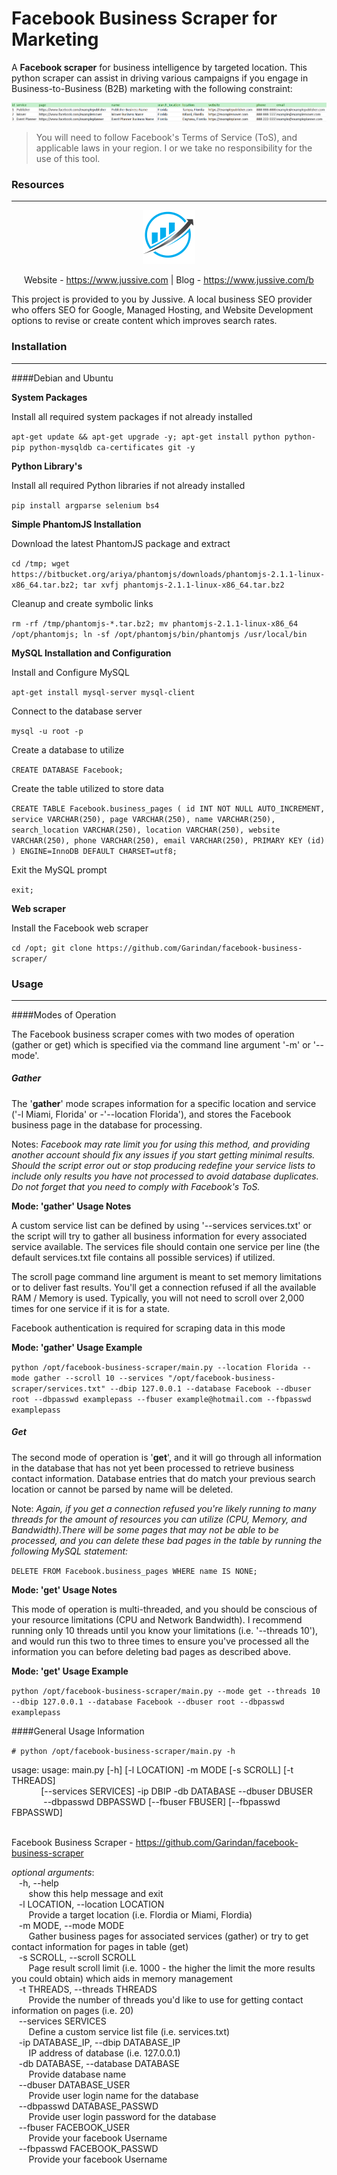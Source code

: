 # Facebook Business Scraper for Marketing

A **Facebook scraper** for business intelligence by targeted location. This python scraper can assist in driving various campaigns if you engage in Business-to-Business (B2B) marketing with the following constraint:

![Sample of Marketing Business Data](https://github.com/Garindan/facebook-business-scraper/raw/master/Sample%20Data.png)

> You will need to follow Facebook's Terms of Service (ToS), and applicable laws in your region. I or we take no responsibility for the use of this tool.

### Resources
***
<div align="center" id="resources">
<img alt="Project Icon" src="https://github.com/Garindan/facebook-business-scraper/raw/master/Project%20Icon.png">

Website - <a href="https://www.jussive.com" alt="Local SEO Service">https://www.jussive.com</a> | Blog - <a href="https://www.jussive.com/b" alt="SEO & SEM Blog">https://www.jussive.com/b</a>
</div>

<p align="left">This project is provided to you by Jussive. A local business SEO provider who offers SEO for Google, Managed Hosting, and Website Development options to revise or create content which improves search rates.</p>

### Installation
***
####Debian and Ubuntu

**System Packages**

Install all required system packages if not already installed

`apt-get update && apt-get upgrade -y; apt-get install python python-pip python-mysqldb ca-certificates git -y`

**Python Library's**

Install all required Python libraries if not already installed

`pip install argparse selenium bs4`

**Simple PhantomJS Installation**

Download the latest PhantomJS package and extract

`cd /tmp; wget https://bitbucket.org/ariya/phantomjs/downloads/phantomjs-2.1.1-linux-x86_64.tar.bz2; tar xvfj phantomjs-2.1.1-linux-x86_64.tar.bz2`

Cleanup and create symbolic links

`rm -rf /tmp/phantomjs-*.tar.bz2; mv phantomjs-2.1.1-linux-x86_64 /opt/phantomjs; ln -sf /opt/phantomjs/bin/phantomjs /usr/local/bin`

**MySQL Installation and Configuration**

Install and Configure MySQL

`apt-get install mysql-server mysql-client`

Connect to the database server

`mysql -u root -p`

Create a database to utilize

`CREATE DATABASE Facebook;`

Create the table utilized to store data

`CREATE TABLE Facebook.business_pages (
id INT NOT NULL AUTO_INCREMENT,
service VARCHAR(250),
page VARCHAR(250),
name VARCHAR(250),
search_location VARCHAR(250),
location VARCHAR(250),
website VARCHAR(250),
phone VARCHAR(250),
email VARCHAR(250),
PRIMARY KEY (id)
) ENGINE=InnoDB DEFAULT CHARSET=utf8;`

Exit the MySQL prompt

`exit;`

**Web scraper**

Install the Facebook web scraper

`cd /opt; git clone https://github.com/Garindan/facebook-business-scraper/`

### Usage
***

####Modes of Operation

The Facebook business scraper comes with two modes of operation (gather or get) which is specified via the command line argument '-m' or '--mode'. 

##### Gather

The '**gather**' mode scrapes information for a specific location and service ('-l Miami, Florida' or -'--location Florida'), and stores the Facebook business page in the database for processing. 

Notes: _Facebook may rate limit you for using this method, and providing another account should fix any issues if you start getting minimal results. Should the script error out or stop producing redefine your service lists to include only results you have not processed to avoid database duplicates. Do not forget that you need to comply with Facebook's ToS._

**Mode: 'gather' Usage Notes**

A custom service list can be defined by using '--services services.txt' or the script will try to gather all business information for every associated service available. The services file should contain one service per line (the default services.txt file contains all possible services) if utilized.

The scroll page command line argument is meant to set memory limitations or to deliver fast results. You'll get  a connection refused if all the available RAM / Memory is used. Typically, you will not need to scroll over 2,000 times for one service if it is for a state.

Facebook authentication is required for scraping data in this mode

**Mode: 'gather' Usage Example**

`python /opt/facebook-business-scraper/main.py --location Florida --mode gather --scroll 10 --services "/opt/facebook-business-scraper/services.txt" --dbip 127.0.0.1 --database Facebook --dbuser root --dbpasswd examplepass --fbuser example@hotmail.com --fbpasswd examplepass`

##### Get

The second mode of operation is '**get**', and it will go through all information in the database that has not yet been processed to retrieve business contact information. Database entries that do match your previous search location or cannot be parsed by name will be deleted.

Note: _Again, if you get a connection refused you're likely running to many threads for the amount of resources you can utilize (CPU, Memory, and Bandwidth).There will be some pages that may not be able to be processed, and you can delete these bad pages in the table by running the following MySQL statement:_

`DELETE FROM Facebook.business_pages WHERE name IS NONE;`

**Mode: 'get' Usage Notes**

This mode of operation is multi-threaded, and you should be conscious of your resource limitations (CPU and Network Bandwidth). I recommend running only 10 threads until you know your limitations (i.e. '--threads 10'), and would run this two to three times to ensure you've processed all the information you can before deleting bad pages as described above.

**Mode: 'get' Usage Example**

`python /opt/facebook-business-scraper/main.py --mode get --threads 10 --dbip 127.0.0.1 --database Facebook --dbuser root --dbpasswd examplepass`

####General Usage Information

`# python /opt/facebook-business-scraper/main.py -h`

<div id="usage">
usage: usage: main.py [-h] [-l LOCATION] -m MODE [-s SCROLL] [-t THREADS]<br>
&nbsp;&nbsp;&nbsp;&nbsp;&nbsp;&nbsp;&nbsp;&nbsp;&nbsp;&nbsp;&nbsp;&nbsp;[--services SERVICES] -ip DBIP -db DATABASE --dbuser DBUSER<br>
&nbsp;&nbsp;&nbsp;&nbsp;&nbsp;&nbsp;&nbsp;&nbsp;&nbsp;&nbsp;&nbsp;&nbsp; --dbpasswd DBPASSWD [--fbuser FBUSER] [--fbpasswd FBPASSWD]<br><br>

Facebook Business Scraper - https://github.com/Garindan/facebook-business-scraper

_optional arguments_:<br>
&nbsp;&nbsp; -h, --help<br>
&nbsp;&nbsp;&nbsp;&nbsp;&nbsp;&nbsp; show this help message and exit<br>
&nbsp;&nbsp; -l LOCATION, --location LOCATION<br>
&nbsp;&nbsp;&nbsp;&nbsp;&nbsp;&nbsp; Provide a target location (i.e. Flordia or Miami, Flordia)<br>
&nbsp;&nbsp; -m MODE, --mode MODE<br>
&nbsp;&nbsp;&nbsp;&nbsp;&nbsp;&nbsp; Gather business pages for associated services (gather) or try to get contact information for pages in table (get)<br>
&nbsp;&nbsp; -s SCROLL, --scroll SCROLL<br>
&nbsp;&nbsp;&nbsp;&nbsp;&nbsp;&nbsp; Page result scroll limit (i.e. 1000 - the higher the limit the more results you could obtain) which aids in memory management<br>
&nbsp;&nbsp; -t THREADS, --threads THREADS<br>
&nbsp;&nbsp;&nbsp;&nbsp;&nbsp;&nbsp; Provide the number of threads you'd like to use for getting contact information on pages (i.e. 20)<br>
&nbsp;&nbsp; --services SERVICES  
&nbsp;&nbsp;&nbsp;&nbsp;&nbsp;&nbsp; Define a custom service list file (i.e. services.txt)<br>
&nbsp;&nbsp; -ip DATABASE_IP, --dbip DATABASE_IP<br>
&nbsp;&nbsp;&nbsp;&nbsp;&nbsp;&nbsp; IP address of database (i.e. 127.0.0.1)<br>
&nbsp;&nbsp; -db DATABASE, --database DATABASE<br>
&nbsp;&nbsp;&nbsp;&nbsp;&nbsp;&nbsp; Provide database name<br>
&nbsp;&nbsp; --dbuser DATABASE_USER<br>
&nbsp;&nbsp;&nbsp;&nbsp;&nbsp;&nbsp; Provide user login name for the database<br>
&nbsp;&nbsp; --dbpasswd DATABASE_PASSWD<br>
&nbsp;&nbsp;&nbsp;&nbsp;&nbsp;&nbsp; Provide user login password for the database<br>
&nbsp;&nbsp; --fbuser FACEBOOK_USER<br>
&nbsp;&nbsp;&nbsp;&nbsp;&nbsp;&nbsp; Provide your facebook Username<br>
&nbsp;&nbsp; --fbpasswd FACEBOOK_PASSWD<br>
&nbsp;&nbsp;&nbsp;&nbsp;&nbsp;&nbsp; Provide your facebook Username<br>
<div>
